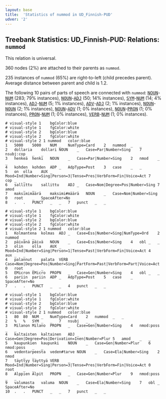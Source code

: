 ```yaml
---
layout: base
title:  'Statistics of nummod in UD_Finnish-PUD'
udver: '2'
---
```


## Treebank Statistics: UD_Finnish-PUD: Relations: `nummod`

This relation is universal.

360 nodes (2%) are attached to their parents as `nummod`.

235 instances of `nummod` (65%) are right-to-left (child precedes parent).
Average distance between parent and child is 1.2.

The following 10 pairs of parts of speech are connected with `nummod`: <tt><a href="fi_pud-pos-NOUN.html">NOUN</a></tt>-<tt><a href="fi_pud-pos-NUM.html">NUM</a></tt> (283; 79% instances), <tt><a href="fi_pud-pos-NOUN.html">NOUN</a></tt>-<tt><a href="fi_pud-pos-ADJ.html">ADJ</a></tt> (50; 14% instances), <tt><a href="fi_pud-pos-SYM.html">SYM</a></tt>-<tt><a href="fi_pud-pos-NUM.html">NUM</a></tt> (14; 4% instances), <tt><a href="fi_pud-pos-ADJ.html">ADJ</a></tt>-<tt><a href="fi_pud-pos-NUM.html">NUM</a></tt> (5; 1% instances), <tt><a href="fi_pud-pos-ADV.html">ADV</a></tt>-<tt><a href="fi_pud-pos-ADJ.html">ADJ</a></tt> (2; 1% instances), <tt><a href="fi_pud-pos-NOUN.html">NOUN</a></tt>-<tt><a href="fi_pud-pos-NOUN.html">NOUN</a></tt> (2; 1% instances), <tt><a href="fi_pud-pos-NOUN.html">NOUN</a></tt>-<tt><a href="fi_pud-pos-ADV.html">ADV</a></tt> (1; 0% instances), <tt><a href="fi_pud-pos-NOUN.html">NOUN</a></tt>-<tt><a href="fi_pud-pos-PRON.html">PRON</a></tt> (1; 0% instances), <tt><a href="fi_pud-pos-PRON.html">PRON</a></tt>-<tt><a href="fi_pud-pos-NUM.html">NUM</a></tt> (1; 0% instances), <tt><a href="fi_pud-pos-VERB.html">VERB</a></tt>-<tt><a href="fi_pud-pos-NUM.html">NUM</a></tt> (1; 0% instances).


~~~ conllu
# visual-style 1	bgColor:blue
# visual-style 1	fgColor:white
# visual-style 2	bgColor:blue
# visual-style 2	fgColor:white
# visual-style 2 1 nummod	color:blue
1	5000	5000	NUM	_	NumType=Card	2	nummod	_	_
2	dollaria	dollari	NOUN	_	Case=Par|Number=Sing	7	nsubj:cop	_	_
3	henkeä	henki	NOUN	_	Case=Par|Number=Sing	2	nmod	_	_
4	kohden	kohden	ADP	_	AdpType=Post	3	case	_	_
5	on	olla	AUX	_	Mood=Ind|Number=Sing|Person=3|Tense=Pres|VerbForm=Fin|Voice=Act	7	cop	_	_
6	sallittu	sallittu	ADJ	_	Case=Nom|Degree=Pos|Number=Sing	7	amod	_	_
7	maksimimäärä	maksimi#määrä	NOUN	_	Case=Nom|Number=Sing	0	root	_	SpaceAfter=No
8	.	.	PUNCT	_	_	7	punct	_	_

~~~


~~~ conllu
# visual-style 1	bgColor:blue
# visual-style 1	fgColor:white
# visual-style 2	bgColor:blue
# visual-style 2	fgColor:white
# visual-style 2 1 nummod	color:blue
1	Kolmantena	kolmas	ADJ	_	Case=Ess|Number=Sing|NumType=Ord	2	nummod	_	_
2	päivänä	päivä	NOUN	_	Case=Ess|Number=Sing	4	obl	_	_
3	olin	olla	AUX	_	Mood=Ind|Number=Sing|Person=1|Tense=Past|VerbForm=Fin|Voice=Act	4	aux	_	_
4	palannut	palata	VERB	_	Case=Nom|Degree=Pos|Number=Sing|PartForm=Past|VerbForm=Part|Voice=Act	0	root	_	_
5	EMicron	EMicro	PROPN	_	Case=Gen|Number=Sing	4	obl	_	_
6	pariin	pariin	ADP	_	AdpType=Post	5	case	_	SpaceAfter=No
7	.	.	PUNCT	_	_	4	punct	_	_

~~~


~~~ conllu
# visual-style 1	bgColor:blue
# visual-style 1	fgColor:white
# visual-style 2	bgColor:blue
# visual-style 2	fgColor:white
# visual-style 2 1 nummod	color:blue
1	80	80	NUM	_	NumType=Card	2	nummod	_	_
2	%	%	SYM	_	_	7	nsubj	_	_
3	Milanon	Milano	PROPN	_	Case=Gen|Number=Sing	4	nmod:poss	_	_
4	kaltaisten	kaltainen	ADJ	_	Case=Gen|Degree=Pos|Derivation=Inen|Number=Plur	5	amod	_	_
5	kaupunkien	kaupunki	NOUN	_	Case=Gen|Number=Plur	6	nmod:poss	_	_
6	vedentarpeesta	veden#tarve	NOUN	_	Case=Ela|Number=Sing	2	nmod	_	_
7	täyttyy	täyttyä	VERB	_	Mood=Ind|Number=Sing|Person=3|Tense=Pres|VerbForm=Fin|Voice=Act	0	root	_	_
8	Alppien	Alpit	PROPN	_	Case=Gen|Number=Plur	9	nmod:poss	_	_
9	valumasta	valuma	NOUN	_	Case=Ela|Number=Sing	7	obl	_	SpaceAfter=No
10	.	.	PUNCT	_	_	7	punct	_	_

~~~


